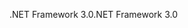 <span data-ttu-id="f6341-101">.NET Framework 3.0</span><span class="sxs-lookup"><span data-stu-id="f6341-101">.NET Framework 3.0</span></span>